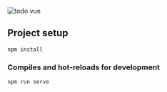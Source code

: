 
![todo vue](https://user-images.githubusercontent.com/48288156/63263865-f77d4180-c289-11e9-9305-b7d2c5676d9b.PNG)

## Project setup

```
npm install
```

### Compiles and hot-reloads for development

```
npm run serve
```
